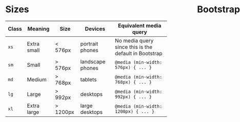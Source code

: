 <h1 style="position: absolute; right:0px">Bootstrap</h1>



# Sizes

| Class | Meaning     | Size     | Devices          | Equivalent media query                                |
| ----- | ----------- | -------- | ---------------- | ----------------------------------------------------- |
| `xs`  | Extra small | < 576px  | portrait phones  | No media query since this is the default in Bootstrap |
| `sm`  | Small       | > 576px  | landscape phones | `@media (min-width: 576px) { ... }`                   |
| `md`  | Medium      | > 768px  | tablets          | `@media (min-width: 768px) { ... }`                   |
| `lg`  | Large       | > 992px  | desktops         | `@media (min-width: 992px) { ... }`                   |
| `xl`  | Extra large | > 1200px | large desktops   | `@media (min-width: 1200px) { ... }`                  |

